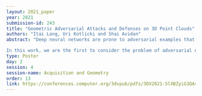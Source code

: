 ```yaml
---
layout: 2021_paper
year: 2021
submission-id: 243
title: "Geometric Adversarial Attacks and Defenses on 3D Point Clouds"
authors: "Itai Lang, Uri Kotlicki and Shai Avidan"
abstract: "Deep neural networks are prone to adversarial examples that maliciously alter the network's outcome. Due to the increasing popularity of 3D sensors in safety-critical systems and the vast deployment of deep learning models for 3D point sets, there is a growing interest in adversarial attacks and defenses for such models. So far, the research has focused on the semantic level, namely, deep point cloud classifiers. However, point clouds are also widely used in a geometric-related form that includes encoding and reconstructing the geometry.

In this work, we are the first to consider the problem of adversarial examples at a geometric level. In this setting, the question is how to craft a small change to a clean source point cloud that leads, after passing through an autoencoder model, to the reconstruction of a different target shape. Our attack is in sharp contrast to existing semantic attacks on 3D point clouds. While such works aim to change the predicted label by a classifier, we alter the entire reconstructed geometry. Additionally, we demonstrate the robustness of our attack in the case of defense, where we show that remnant characteristics of the target shape are still present at the output after applying the defense to the adversarial input."
type: Poster
day: 2
session: 4
session-name: Acquisition and Geometry
order: 13
link: https://conferences.computer.org/3dvpub/pdfs/3DV2021-5lXBZyiG3QAsRBKXHIjqU8/268800b196/268800b196.pdf
---
```

